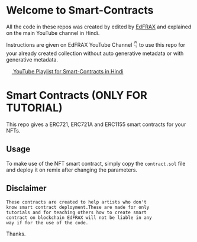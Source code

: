 # Welcome to Smart-Contracts

All the code in these repos was created by edited by [EdFRAX](https://www.youtube.com/c/EdFRAX) and explained on the main YouTube channel in Hindi.

Instructions are given on EdFRAX YouTube Channel 👇 to use this repo for your already created collection without auto generative metadata or with generative metadata.

[<img style="width:15px;height:15px;" src='https://gist.githubusercontent.com/EdFRAX/f4a5df2ed5de8341bae8a4329463e1d3/raw/30bc9b33030b49f6e3812083012d50d209fb5d16/yt.svg'/> YouTube Playlist for Smart-Contracts in Hindi](https://www.youtube.com/playlist?list=PLWoxgNgCgDZ3v7kZHD-BUp4iiqMZYsne2)

# Smart Contracts (ONLY FOR TUTORIAL) 

This repo gives a ERC721, ERC721A and ERC1155 smart contracts for your NFTs.

## Usage

To make use of the NFT smart contract, simply copy the `contract.sol` file and deploy it on remix after changing the parameters.

## Disclaimer

    These contracts are created to help artists who don't
    know smart contract deployment.These are made for only
    tutorials and for teaching others how to create smart
    contract on blockchain EdFRAX will not be liable in any
    way if for the use of the code.
    
 Thanks.

